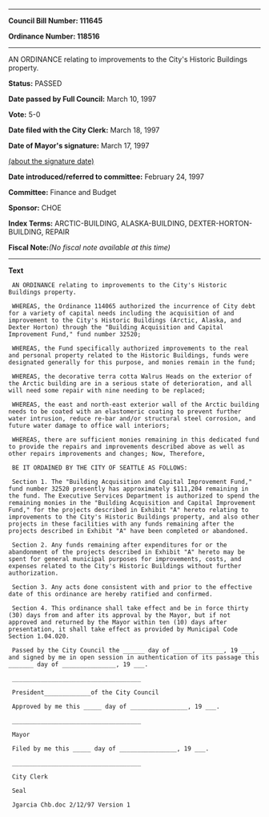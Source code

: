 

********

**Council Bill Number: 111645**
   
**Ordinance Number: 118516**
********

 AN ORDINANCE relating to improvements to the City's Historic Buildings property.

**Status:** PASSED
   
**Date passed by Full Council:** March 10, 1997
   
**Vote:** 5-0
   
**Date filed with the City Clerk:** March 18, 1997
   
**Date of Mayor's signature:** March 17, 1997
   
[(about the signature date)](/~public/approvaldate.htm)
   
   
   
**Date introduced/referred to committee:** February 24, 1997
   
**Committee:** Finance and Budget
   
**Sponsor:** CHOE
   
   
**Index Terms:** ARCTIC-BUILDING, ALASKA-BUILDING, DEXTER-HORTON-BUILDING, REPAIR

**Fiscal Note:**_(No fiscal note available at this time)_

********

**Text**
   
```
 AN ORDINANCE relating to improvements to the City's Historic Buildings property.

 WHEREAS, the Ordinance 114065 authorized the incurrence of City debt for a variety of capital needs including the acquisition of and improvement to the City's Historic Buildings (Arctic, Alaska, and Dexter Horton) through the "Building Acquisition and Capital Improvement Fund," fund number 32520;

 WHEREAS, the Fund specifically authorized improvements to the real and personal property related to the Historic Buildings, funds were designated generally for this purpose, and monies remain in the fund;

 WHEREAS, the decorative terra cotta Walrus Heads on the exterior of the Arctic building are in a serious state of deterioration, and all will need some repair with nine needing to be replaced;

 WHEREAS, the east and north-east exterior wall of the Arctic building needs to be coated with an elastomeric coating to prevent further water intrusion, reduce re-bar and/or structural steel corrosion, and future water damage to office wall interiors;

 WHEREAS, there are sufficient monies remaining in this dedicated fund to provide the repairs and improvements described above as well as other repairs improvements and changes; Now, Therefore,

 BE IT ORDAINED BY THE CITY OF SEATTLE AS FOLLOWS:

 Section 1. The "Building Acquisition and Capital Improvement Fund," fund number 32520 presently has approximately $111,204 remaining in the fund. The Executive Services Department is authorized to spend the remaining monies in the "Building Acquisition and Capital Improvement Fund," for the projects described in Exhibit "A" hereto relating to improvements to the City's Historic Buildings property, and also other projects in these facilities with any funds remaining after the projects described in Exhibit "A" have been completed or abandoned.

 Section 2. Any funds remaining after expenditures for or the abandonment of the projects described in Exhibit "A" hereto may be spent for general municipal purposes for improvements, costs, and expenses related to the City's Historic Buildings without further authorization.

 Section 3. Any acts done consistent with and prior to the effective date of this ordinance are hereby ratified and confirmed.

 Section 4. This ordinance shall take effect and be in force thirty (30) days from and after its approval by the Mayor, but if not approved and returned by the Mayor within ten (10) days after presentation, it shall take effect as provided by Municipal Code Section 1.04.020.

 Passed by the City Council the ______ day of ______________, 19 ___, and signed by me in open session in authentication of its passage this _______ day of _______________, 19 ___.

 ____________________________________

 President_____________of the City Council

 Approved by me this _____ day of ________________, 19 ___.

 ____________________________________

 Mayor

 Filed by me this _____ day of ________________, 19 ___.

 ____________________________________

 City Clerk

 Seal

 Jgarcia Chb.doc 2/12/97 Version 1

```
